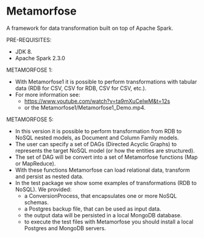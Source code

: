 # Metamorfose
A framework for data transformation built on top of Apache Spark.

PRE-REQUISITES:
 - JDK 8.
 - Apache Spark 2.3.0

METAMORFOSE 1:
 - With Metamorfose1 it is possible to perform transformations with tabular data (RDB for CSV, CSV for RDB, CSV for CSV, etc.).
 - For more information see:
   - https://www.youtube.com/watch?v=ta9mXuCeIwM&t=12s
   - or the Metamorfose1/Metamorfose1_Demo.mp4.

METAMORFOSE 5:
 - In this version it is possible to perform transformation from RDB to NoSQL nested models, as Document and Column Family models.
 - The user can specify a set of DAGs (Directed Acyclic Graphs) to represents the target NoSQL model (or how the entities are structured). 
 - The set of DAG will be convert into a set of Metamorfose functions (Map or MapReduce). 
 - With these functions Metamorfose can load relational data, transform and persist as nested data.
 - In the test package we show some examples of transformations (RDB to NoSQL). We provided:
   - a ConversionProcess, that encapsulates one or more NoSQL schemas.
   - a Postgres backup file, that can be used as input data.
   - the output data will be persisted in a local MongoDB database.
   - to execute the test files with Metamorfose you should install a local Postgres and MongoDB servers.
